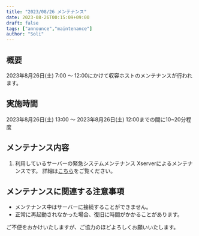 ```yaml
---
title: "2023/08/26 メンテナンス"
date: 2023-08-26T00:15:09+09:00
draft: false
tags: ["announce","maintenance"]
author: "Soli"
---
```


## 概要

2023年8月26日(土) 7:00 〜 12:00にかけて収容ホストのメンテナンスが行われます。

## 実施時間

2023年8月26日(土) 13:00 ～ 2023年8月26日(土) 12:00までの間に10~20分程度

## メンテナンス内容

1. 利用しているサーバーの緊急システムメンテナンス
   Xserverによるメンテナンスです。
   詳細は[こちら](https://vps.xserver.ne.jp/support/information/detail.php?view_id=11271)をご覧ください。

## メンテナンスに関連する注意事項  

- メンテナンス中はサーバーに接続することができません。
- 正常に再起動されなかった場合、復旧に時間がかかることがあります。

ご不便をおかけいたしますが、ご協力のほどよろしくお願いいたします。
